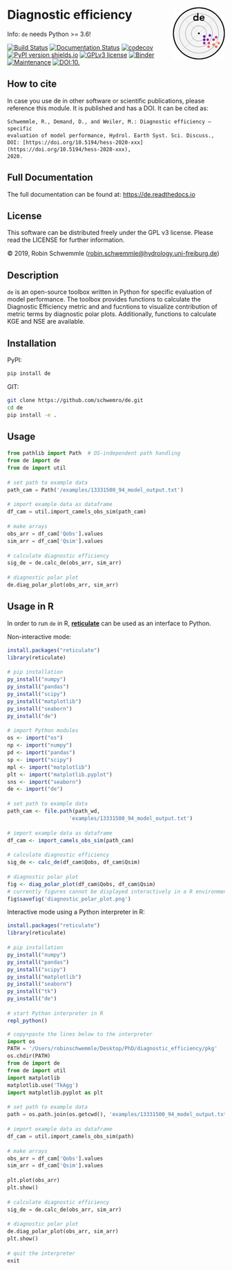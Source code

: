 # Diagnostic efficiency <img src="logo.png" align="right" width="120" />

Info: `de` needs Python >= 3.6!

[![Build Status](https://travis-ci.com/schwemro/de.svg?token=xpMVcD4f5rphE6dVCxpb&branch=master)](https://travis-ci.com/schwemro/de)
[![Documentation Status](https://readthedocs.org/projects/de/badge/?version=latest)](https://de.readthedocs.io/en/latest/?badge=latest)
[![codecov](https://codecov.io/gh/schwemro/de/branch/master/graph/badge.svg?token=AmLX6d2FuR)](https://codecov.io/gh/schwemro/de)
[![PyPI version shields.io](https://img.shields.io/pypi/v/de.svg)](https://pypi.python.org/pypi/de/)
[![GPLv3 license](https://img.shields.io/badge/License-GPLv3-blue.svg)](http://perso.crans.org/besson/LICENSE.html)
[![Binder](http://mybinder.org/badge_logo.svg)](http://mybinder.org/v2/gh/binder-examples/conda_environment/master?filepath=index.ipynb)
[![Maintenance](https://img.shields.io/badge/Maintained%3F-yes-green.svg)](https://GitHub.com/Naereen/StrapDown.js/graphs/commit-activity)
[![DOI:10.](https://zenodo.org/badge/DOI/.svg)](https://doi.org/)

## How to cite

In case you use de in other software or scientific publications,
please reference this module. It is published and has a DOI. It can be cited
as:

    Schwemmle, R., Demand, D., and Weiler, M.: Diagnostic efficiency – specific
    evaluation of model performance, Hydrol. Earth Syst. Sci. Discuss.,
    DOI: [https://doi.org/10.5194/hess-2020-xxx](https://doi.org/10.5194/hess-2020-xxx),
    2020.

## Full Documentation

The full documentation can be found at: https://de.readthedocs.io

## License
This software can be distributed freely under the GPL v3 license. Please read
the LICENSE for further information.

© 2019, Robin Schwemmle (<robin.schwemmle@hydrology.uni-freiburg.de>)

## Description

`de` is an open-source toolbox written in Python for specific evaluation of
model performance. The toolbox provides functions to calculate the Diagnostic
Efficiency metric and and fucntions to visualize contribution of metric terms
by diagnostic polar plots. Additionally, functions to calculate KGE and NSE
are available.

## Installation
PyPI:

```bash
pip install de
```


GIT:

```bash
git clone https://github.com/schwemro/de.git
cd de
pip install -e .
```

## Usage

```python
from pathlib import Path  # OS-independent path handling
from de import de
from de import util

# set path to example data
path_cam = Path('/examples/13331500_94_model_output.txt')

# import example data as dataframe
df_cam = util.import_camels_obs_sim(path_cam)

# make arrays
obs_arr = df_cam['Qobs'].values
sim_arr = df_cam['Qsim'].values

# calculate diagnostic efficiency
sig_de = de.calc_de(obs_arr, sim_arr)

# diagnostic polar plot
de.diag_polar_plot(obs_arr, sim_arr)
```
## Usage in R

In order to run `de` in R, [**reticulate**](https://rstudio.github.io/reticulate/index.html)
can be used as an interface to Python.

Non-interactive mode:

```r
install.packages("reticulate")
library(reticulate)

# pip installation
py_install("numpy")
py_install("pandas")
py_install("scipy")
py_install("matplotlib")
py_install("seaborn")
py_install("de")

# import Python modules
os <- import("os")
np <- import("numpy")
pd <- import("pandas")
sp <- import("scipy")
mpl <- import("matplotlib")
plt <- import("matplotlib.pyplot")
sns <- import("seaborn")
de <- import("de")

# set path to example data
path_cam <- file.path(path_wd,
                    'examples/13331500_94_model_output.txt')

# import example data as dataframe
df_cam <- import_camels_obs_sim(path_cam)

# calculate diagnostic efficiency
sig_de <- calc_de(df_cam$Qobs, df_cam$Qsim)

# diagnostic polar plot
fig <- diag_polar_plot(df_cam$Qobs, df_cam$Qsim)
# currently figures cannot be displayed interactively in a R environment
fig$savefig('diagnostic_polar_plot.png')
```

Interactive mode using a Python interpreter in R:

```r
install.packages("reticulate")
library(reticulate)

# pip installation
py_install("numpy")
py_install("pandas")
py_install("scipy")
py_install("matplotlib")
py_install("seaborn")
py_install("tk")
py_install("de")

# start Python interpreter in R
repl_python()
```
```python
# copy+paste the lines below to the interpreter
import os
PATH = '/Users/robinschwemmle/Desktop/PhD/diagnostic_efficiency/pkg'
os.chdir(PATH)
from de import de
from de import util
import matplotlib
matplotlib.use('TkAgg')
import matplotlib.pyplot as plt

# set path to example data
path = os.path.join(os.getcwd(), 'examples/13331500_94_model_output.txt')

# import example data as dataframe
df_cam = util.import_camels_obs_sim(path)

# make arrays
obs_arr = df_cam['Qobs'].values
sim_arr = df_cam['Qsim'].values

plt.plot(obs_arr)
plt.show()

# calculate diagnostic efficiency
sig_de = de.calc_de(obs_arr, sim_arr)

# diagnostic polar plot
de.diag_polar_plot(obs_arr, sim_arr)
plt.show()

# quit the interpreter
exit
```
